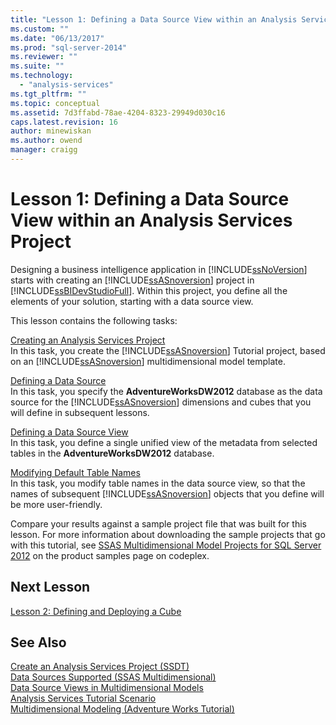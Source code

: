 ```yaml
---
title: "Lesson 1: Defining a Data Source View within an Analysis Services Project | Microsoft Docs"
ms.custom: ""
ms.date: "06/13/2017"
ms.prod: "sql-server-2014"
ms.reviewer: ""
ms.suite: ""
ms.technology: 
  - "analysis-services"
ms.tgt_pltfrm: ""
ms.topic: conceptual
ms.assetid: 7d3ffabd-78ae-4204-8323-29949d030c16
caps.latest.revision: 16
author: minewiskan
ms.author: owend
manager: craigg
---
```

# Lesson 1: Defining a Data Source View within an Analysis Services Project
  Designing a business intelligence application in [!INCLUDE[ssNoVersion](../includes/ssnoversion-md.md)] starts with creating an [!INCLUDE[ssASnoversion](../includes/ssasnoversion-md.md)] project in [!INCLUDE[ssBIDevStudioFull](../includes/ssbidevstudiofull-md.md)]. Within this project, you define all the elements of your solution, starting with a data source view.  
  
 This lesson contains the following tasks:  
  
 [Creating an Analysis Services Project](lesson-1-1-creating-an-analysis-services-project.md)  
 In this task, you create the [!INCLUDE[ssASnoversion](../includes/ssasnoversion-md.md)] Tutorial project, based on an [!INCLUDE[ssASnoversion](../includes/ssasnoversion-md.md)] multidimensional model template.  
  
 [Defining a Data Source](lesson-1-2-defining-a-data-source.md)  
 In this task, you specify the **AdventureWorksDW2012** database as the data source for the [!INCLUDE[ssASnoversion](../includes/ssasnoversion-md.md)] dimensions and cubes that you will define in subsequent lessons.  
  
 [Defining a Data Source View](lesson-1-3-defining-a-data-source-view.md)  
 In this task, you define a single unified view of the metadata from selected tables in the **AdventureWorksDW2012** database.  
  
 [Modifying Default Table Names](lesson-1-4-modifying-default-table-names.md)  
 In this task, you modify table names in the data source view, so that the names of subsequent [!INCLUDE[ssASnoversion](../includes/ssasnoversion-md.md)] objects that you define will be more user-friendly.  
  
 Compare your results against a sample project file that was built for this lesson. For more information about downloading the sample projects that go with this tutorial, see [SSAS Multidimensional Model Projects for SQL Server 2012](http://go.microsoft.com/fwlink/p/?LinkID=221866) on the product samples page on codeplex.  
  
## Next Lesson  
 [Lesson 2: Defining and Deploying a Cube](lesson-2-defining-and-deploying-a-cube.md)  
  
## See Also  
 [Create an Analysis Services Project &#40;SSDT&#41;](multidimensional-models/create-an-analysis-services-project-ssdt.md)   
 [Data Sources Supported &#40;SSAS Multidimensional&#41;](multidimensional-models/supported-data-sources-ssas-multidimensional.md)   
 [Data Source Views in Multidimensional Models](multidimensional-models/data-source-views-in-multidimensional-models.md)   
 [Analysis Services Tutorial Scenario](analysis-services-tutorial-scenario.md)   
 [Multidimensional Modeling &#40;Adventure Works Tutorial&#41;](multidimensional-modeling-adventure-works-tutorial.md)  
  
  
